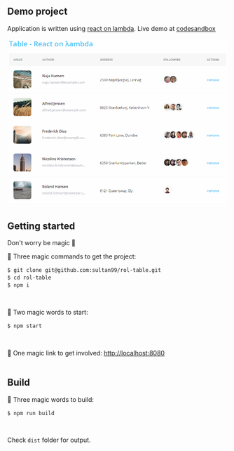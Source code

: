 ## Demo project
Application is written using [react on lambda](https://github.com/sultan99/react-on-lambda).
Live demo at [codesandbox](https://codesandbox.io/s/jjlo9m5jq5)

<img src="./preview.png" />

<br/>

## Getting started
Don't worry be magic 🧙‍

🧙‍ Three magic commands to get the project:
```sh
$ git clone git@github.com:sultan99/rol-table.git
$ cd rol-table
$ npm i
```
<br/>

🧙‍ Two magic words to start:
```sh
$ npm start
```
<br/>

🧙 One magic link to get involved: [http://localhost:8080](http://localhost:8080/)
<br/>
<br/>

## Build
🧙‍ Three magic words to build:
```sh
$ npm run build
```
<br/>

Check `dist` folder for output.
